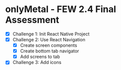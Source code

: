 # onlyMetal - FEW 2.4 Final Assessment

- [x] Challenge 1: Init React Native Project
- [x] Challenge 2: Use React Navigation
    - [x] Create screen components
    - [x] Create bottom tab navigator
    - [x] Add screens to tab
- [x] Challenge 3: Add icons
